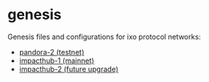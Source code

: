 # genesis
Genesis files and configurations for ixo protocol networks:
- [pandora-2 (testnet)](./pandora-2/README.md)
- [impacthub-1 (mainnet)](./impacthub-1/README.md)
- [impacthub-2 (future upgrade)](./impacthub-2/README.md)
